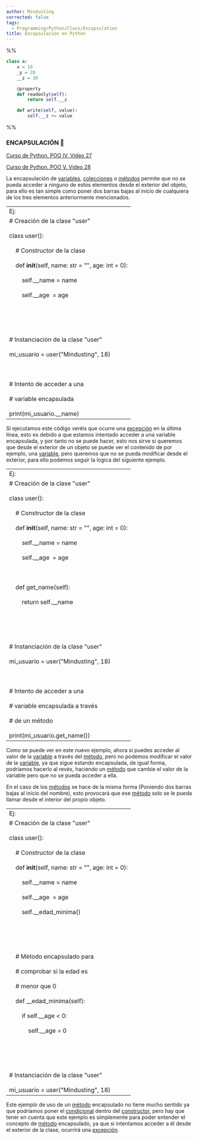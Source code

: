 ```yaml
---
author: Mindusting
corrected: false
tags:
  - Programming/Python/Class/Encapsulation
title: Encapsulación en Python
---
```


%%
```python
class a:
    x = 10
    _y = 20
    __z = 30

    @property
    def readonly(self):
        return self.__z

    def write(self, value):
        self.__z += value
```
%%

### ENCAPSULACIÓN 💊

[Curso de Python. POO IV. Vídeo 27](https://youtu.be/x5CY8fVyYLo?list=PLU8oAlHdN5BlvPxziopYZRd55pdqFwkeS)

[Curso de Python. POO V. Vídeo 28](https://youtu.be/OU-e2uhoGxE?list=PLU8oAlHdN5BlvPxziopYZRd55pdqFwkeS)

La encapsulación de [variables](https://docs.google.com/document/d/1bfVIpraB3qlcHawNTioFMllMpYmXXwx_zfCFDvGoWDY/edit#heading=h.1b13qrr2gfco), [colecciones](https://docs.google.com/document/d/1bfVIpraB3qlcHawNTioFMllMpYmXXwx_zfCFDvGoWDY/edit#heading=h.yxtkjlvtgt8z) o [métodos](https://docs.google.com/document/d/1bfVIpraB3qlcHawNTioFMllMpYmXXwx_zfCFDvGoWDY/edit#heading=h.i8fkhpmgzfk) permite que no se pueda acceder a ninguno de estos elementos desde el exterior del objeto, para ello es tan simple como poner dos barras bajas al inicio de cualquiera de los tres elementos anteriormente mencionados.

|   |
|---|
|Ej:|
|# Creación de la clase "user"<br><br>class user():<br><br>    # Constructor de la clase<br><br>    def __init__(self, name: str = "", age: int = 0):<br><br>        self.__name = name<br><br>        self.__age  = age<br><br>  <br><br>  <br><br># Instanciación de la clase "user"<br><br>mi_usuario = user("Mindusting", 18)<br><br>  <br><br># Intento de acceder a una<br><br># variable encapsulada<br><br>print(mi_usuario.__name)|

Sí ejecutamos este código veréis que ocurre una [excepción](https://docs.google.com/document/d/1bfVIpraB3qlcHawNTioFMllMpYmXXwx_zfCFDvGoWDY/edit#heading=h.omlil79ujtzf) en la última línea, esto es debido a que estamos intentado acceder a una variable encapsulada, y por tanto no se puede hacer, esto nos sirve si queremos que desde el exterior de un objeto se puede ver el contenido de por ejemplo, una [variable](https://docs.google.com/document/d/1bfVIpraB3qlcHawNTioFMllMpYmXXwx_zfCFDvGoWDY/edit#heading=h.1b13qrr2gfco), pero queremos que no se pueda modificar desde el exterior, para ello podemos seguir la lógica del siguiente ejemplo.

|   |
|---|
|Ej:|
|# Creación de la clase "user"<br><br>class user():<br><br>    # Constructor de la clase<br><br>    def __init__(self, name: str = "", age: int = 0):<br><br>        self.__name = name<br><br>        self.__age  = age<br><br>  <br><br>    def get_name(self):<br><br>        return self.__name<br><br>  <br><br>  <br><br># Instanciación de la clase "user"<br><br>mi_usuario = user("Mindusting", 18)<br><br>  <br><br># Intento de acceder a una<br><br># variable encapsulada a través<br><br># de un método<br><br>print(mi_usuario.get_name())|

Como se puede ver en este nuevo ejemplo, ahora si puedes acceder al valor de la [variable](https://docs.google.com/document/d/1bfVIpraB3qlcHawNTioFMllMpYmXXwx_zfCFDvGoWDY/edit#heading=h.1b13qrr2gfco) a través del [método](https://docs.google.com/document/d/1bfVIpraB3qlcHawNTioFMllMpYmXXwx_zfCFDvGoWDY/edit#heading=h.i8fkhpmgzfk), pero no podemos modificar el valor de la [variable](https://docs.google.com/document/d/1bfVIpraB3qlcHawNTioFMllMpYmXXwx_zfCFDvGoWDY/edit#heading=h.1b13qrr2gfco), ya que sigue estando encapsulada, de igual forma, podríamos hacerlo al revés, haciendo un [método](https://docs.google.com/document/d/1bfVIpraB3qlcHawNTioFMllMpYmXXwx_zfCFDvGoWDY/edit#heading=h.i8fkhpmgzfk) que cambie el valor de la variable pero que no se pueda acceder a ella.

En el caso de los [métodos](https://docs.google.com/document/d/1bfVIpraB3qlcHawNTioFMllMpYmXXwx_zfCFDvGoWDY/edit#heading=h.i8fkhpmgzfk) se hace de la misma forma (Poniendo dos barras bajas al inicio del nombre), esto provocará que ese [método](https://docs.google.com/document/d/1bfVIpraB3qlcHawNTioFMllMpYmXXwx_zfCFDvGoWDY/edit#heading=h.i8fkhpmgzfk) solo se le pueda llamar desde el interior del propio objeto.

|   |
|---|
|Ej:|
|# Creación de la clase "user"<br><br>class user():<br><br>    # Constructor de la clase<br><br>    def __init__(self, name: str = "", age: int = 0):<br><br>        self.__name = name<br><br>        self.__age  = age<br><br>        self.__edad_minima()<br><br>  <br><br>  <br><br>    # Método encapsulado para<br><br>    # comprobar si la edad es<br><br>    # menor que 0<br><br>    def __edad_minima(self):<br><br>        if self.__age < 0:<br><br>            self.__age = 0<br><br>  <br><br>  <br><br># Instanciación de la clase "user"<br><br>mi_usuario = user("Mindusting", 18)|

Este ejemplo de uso de un [método](https://docs.google.com/document/d/1bfVIpraB3qlcHawNTioFMllMpYmXXwx_zfCFDvGoWDY/edit#heading=h.i8fkhpmgzfk) encapsulado no tiene mucho sentido ya que podríamos poner el [condicional](https://docs.google.com/document/d/1bfVIpraB3qlcHawNTioFMllMpYmXXwx_zfCFDvGoWDY/edit#heading=h.6ct1vi8j9me0) dentro del [constructor](https://docs.google.com/document/d/1bfVIpraB3qlcHawNTioFMllMpYmXXwx_zfCFDvGoWDY/edit#heading=h.9s3d3f1sd07), pero hay que tener en cuenta que este ejemplo es simplemente para poder entender el concepto de [método](https://docs.google.com/document/d/1bfVIpraB3qlcHawNTioFMllMpYmXXwx_zfCFDvGoWDY/edit#heading=h.i8fkhpmgzfk) encapsulado, ya que si intentamos acceder a él desde el exterior de la clase, ocurrirá una [excepción](https://docs.google.com/document/d/1bfVIpraB3qlcHawNTioFMllMpYmXXwx_zfCFDvGoWDY/edit#heading=h.omlil79ujtzf).